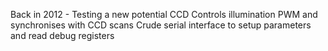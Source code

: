 Back in 2012 - Testing a new potential CCD
Controls illumination PWM and synchronises with CCD scans
Crude serial interface to setup parameters and read debug registers
